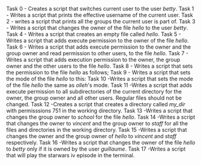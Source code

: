 Task 0 - Creates a script that switches current user to the user *betty*.
Task 1 - Writes a script that prints the effective username of the current user.
Task 2 - writes a script that prints all the groups the current user is part of.
Task 3 - Writes a script that changes the owner of the file *hello* to the user *betty*.
Task 4 - Writes a script that creates an empty file called *hello*.
Task 5 - Writes a script that adds execute permission to the owner of the file *hello*.
Task 6 - Writes a script that adds execute permission to the owner and the group owner and read permission to other users, to the file *hello*.
Task 7 - Writes a script that adds execution permission to the owner, the group owner and the other users to the file *hello*.
Task 8 - Writes a script that sets the permission to the file *hello* as follows;
Task 9 - Writes a script that sets the mode of the file *hello* to this:
Task 10 -Writes a script that sets the mode of the file *hello* the same as *olleh*'s mode.
Task 11 -Writes a script that adds execute permission to all subdirectories of the current directory for the owner, the group owner and all other users. Regular files should not be changed.
Task 12 -Creates a script that creates a directory called *my_dir* with permisssions 751 in the working directory.
Task 13 -Writes a script that changes the group owner to *school* for the file *hello*.
Task 14 -Writes a script that changes the owner to *vincent* and the group owner to *staff* for all the files and directories in the working directory.
Task 15 -Writes a script that changes the owner and the group owner of *hello* to *vincent* and *staff* respectively.
Task 16 -Writes a script that changes the owner of the file *hello* to *betty* only if it is owned by the user *guillaume*.
Task 17 -Writes a script that will play the starwars iv episode in the terminal. 
